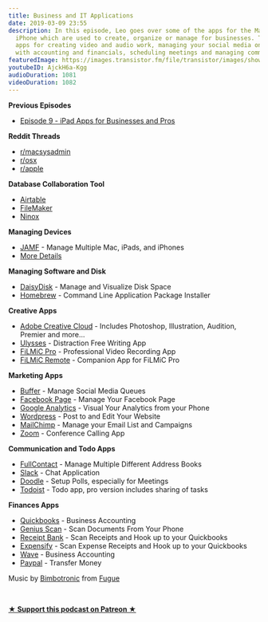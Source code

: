 ```yaml
---
title: Business and IT Applications
date: 2019-03-09 23:55
description: In this episode, Leo goes over some of the apps for the Mac, iPad, and
  iPhone which are used to create, organize or manage for businesses. These include
  apps for creating video and audio work, managing your social media on the go, dealing
  with accounting and financials, scheduling meetings and managing communication.
featuredImage: https://images.transistor.fm/file/transistor/images/show/122/full_1533929410-artwork.jpg
youtubeID: AjckH6a-Kgg
audioDuration: 1081
videoDuration: 1082
---
```

<p><b>Previous Episodes</b></p><ul><li><a href="https://share.transistor.fm/s/a34307ee">Episode 9 - iPad Apps for Businesses and Pros</a></li></ul><p><b>Reddit Threads</b></p><ul>
<li><a href="https://www.reddit.com/r/macsysadmin/comments/av17s3/business_owners_and_admins_what_are_some_mac_apps/">r/macsysadmin</a></li>
<li><a href="https://www.reddit.com/r/osx/comments/av2tbd/business_owners_what_are_some_mac_apps_that_youd/">r/osx</a></li>
<li><a href="https://www.reddit.com/r/apple/comments/av11nr/business_owners_what_are_some_mac_or_ios_apps/">r/apple</a></li>
</ul><p><b>Database Collaboration Tool</b></p><ul>
<li>
<a href="https://airtable.com/invite/r/bhvkyqHU?ref=empowerapps">Airtable</a> </li>
<li>
<a href="https://www.filemaker.com?ref=empowerapps">FileMaker</a> </li>
<li><a href="https://ninoxdb.de/en/">Ninox</a></li>
</ul><p><b>Managing Devices</b></p><ul>
<li>
<a href="https://www.jamf.com?ref=empowerapps">JAMF</a> - Manage Multiple Mac, iPads, and iPhones</li>
<li>
<a href="https://www.reddit.com/r/macsysadmin?ref=empowerapps">More Details</a> </li>
</ul><p><b>Managing Software and Disk</b></p><ul>
<li>
<a href="http://cl.ly/ehYa?ref=empowerapps">DaisyDisk</a> - Manage and Visualize Disk Space</li>
<li>
<a href="https://brew.sh">Homebrew</a> - Command Line Application Package Installer</li>
</ul><p><b>Creative Apps</b></p><ul>
<li>
<a href="https://www.adobe.com?ref=empowerapps">Adobe Creative Cloud</a> - Includes Photoshop, Illustration, Audition, Premier and more...</li>
<li>
<a href="https://ulysses.app?ref=empowerapps">Ulysses</a> - Distraction Free Writing App</li>
<li>
<a href="https://www.filmicpro.com?ref=empowerapps">FiLMiC Pro</a> - Professional Video Recording App</li>
<li>
<a href="https://itunes.apple.com/us/app/filmic-remote/id661488661?ref=empowerapps">FiLMiC Remote</a> - Companion App for FiLMiC Pro</li>
</ul><p><b>Marketing Apps </b></p><ul>
<li>
<a href="https://buffer.com?ref=empowerapps">Buffer</a> - Manage Social Media Queues</li>
<li>
<a href="https://itunes.apple.com/us/app/facebook-pages-manager/id514643583?mt=8&amp;ref=empowerapps">Facebook Page</a> - Manage Your Facebook Page</li>
<li>
<a href="https://itunes.apple.com/us/app/google-analytics/id881599038?mt=8&amp;ref=empowerapps">Google Analytics</a> - Visual Your Analytics from your Phone</li>
<li>
<a href="https://itunes.apple.com/us/app/wordpress/id335703880?mt=8&amp;ref=empowerapps">Wordpress</a> - Post to and Edit Your Website</li>
<li>
<a href="http://eepurl.com/bYTdu5?ref=empowerapps">MailChimp</a> - Manage your Email List and Campaigns</li>
<li>
<a href="https://zoom.us">Zoom</a> - Conference Calling App</li>
</ul><p><b>Communication and Todo Apps</b></p><ul>
<li>
<a href="https://fullcontact.com/a/NKPG99?ref=empowerapps">FullContact</a> - Manage Multiple Different Address Books</li>
<li>
<a href="https://slack.com?ref=empowerapps">Slack</a> - Chat Application</li>
<li>
<a href="https://doodle.com?ref=empowerapps">Doodle</a> - Setup Polls, especially for Meetings</li>
<li>
<a href="https://todoist.com/r/leo_dion_figxjc?ref=empowerapps">Todoist</a> - Todo app, pro version includes sharing of tasks</li>
</ul><p><b>Finances Apps</b></p><ul>
<li>
<a href="https://www.referquickbooks.com/s/Leo012?ref=empowerapps">Quickbooks</a> - Business Accounting</li>
<li>
<a href="https://dl.tglapp.com/genius-scan?ref=empowerapps">Genius Scan</a> - Scan Documents From Your Phone</li>
<li>
<a href="http://ssqt.co/mQdF0Oy?ref=empowerapps">Receipt Bank</a> - Scan Receipts and Hook up to your Quickbooks</li>
<li>
<a href="https://www.expensify.com?ref=empowerapps">Expensify</a> - Scan Expense Receipts and Hook up to your Quickbooks</li>
<li>
<a href="https://www.waveapps.com?ref=empowerapps">Wave</a> - Business Accounting</li>
<li>
<a href="https://www.paypal.com">Paypal</a> - Transfer Money</li>
</ul><p>Music by <a href="https://icons8.com/music/author/bimbotronic">Bimbotronic</a> from <a href="https://icons8.com/music">Fugue</a></p><p><br></p><p><strong><a rel="payment" title="★ Support this podcast on Patreon ★" href="https://www.patreon.com/empowerappsshow">★ Support this podcast on Patreon ★</a></strong></p>
      